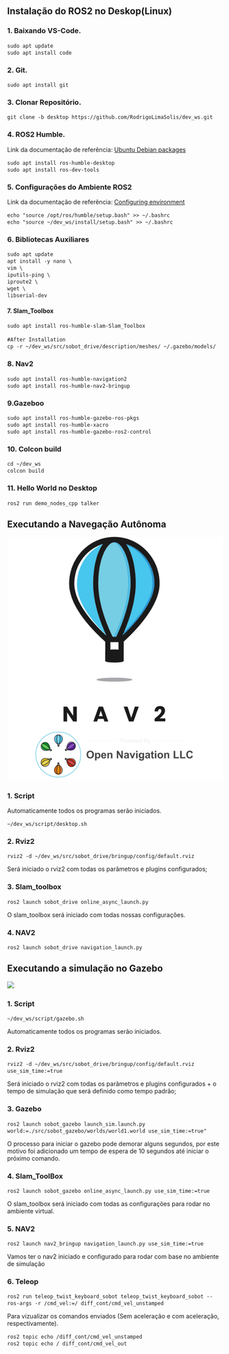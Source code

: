 ## Instalação do ROS2 no Deskop(Linux)

### 1. Baixando VS-Code.
   ```
   sudo apt update
   sudo apt install code
   ```

### 2.	Git.
```
sudo apt install git
```

### 3.	Clonar Repositório.
```
git clone -b desktop https://github.com/RodrigoLimaSolis/dev_ws.git
```

### 4.	ROS2 Humble.
Link da documentação de referência: [Ubuntu Debian packages](https://docs.ros.org/en/humble/Installation/Ubuntu-Install-Debians.html)
```
sudo apt install ros-humble-desktop
sudo apt install ros-dev-tools
```


### 5.	Configurações do Ambiente ROS2
Link da documentação de referência: [Configuring environment](https://docs.ros.org/en/humble/Tutorials/Beginner-CLI-Tools/Configuring-ROS2-Environment.html)
```
echo "source /opt/ros/humble/setup.bash" >> ~/.bashrc
echo "source ~/dev_ws/install/setup.bash" >> ~/.bashrc
```

### 6.	Bibliotecas Auxiliares
```
sudo apt update
apt install -y nano \
vim \
iputils-ping \
iproute2 \
wget \
libserial-dev
```

#### 7.	Slam_Toolbox
```
sudo apt install ros-humble-slam-Slam_Toolbox

#After Installation
cp -r ~/dev_ws/src/sobot_drive/description/meshes/ ~/.gazebo/models/
```

### 8.	 Nav2
```
sudo apt install ros-humble-navigation2
sudo apt install ros-humble-nav2-bringup
```

### 9.Gazeboo
```
sudo apt install ros-humble-gazebo-ros-pkgs
sudo apt install ros-humble-xacro
sudo apt install ros-humble-gazebo-ros2-control
```

### 10. Colcon build
```
cd ~/dev_ws
colcon build
```

### 11.	Hello World no Desktop
```
ros2 run demo_nodes_cpp talker
```

## Executando a Navegação Autônoma
![](imgs\nav.png)
### 1.	Script
Automaticamente todos os programas serão iniciados.
```
~/dev_ws/script/desktop.sh
```

### 2.	Rviz2
```
rviz2 -d ~/dev_ws/src/sobot_drive/bringup/config/default.rviz
```

Será iniciado o rviz2 com todas os parâmetros e plugins configurados;

### 3.	Slam_toolbox
```
ros2 launch sobot_drive online_async_launch.py
```

O slam_toolbox será iniciado com todas nossas configurações.

### 4.	 NAV2
```
ros2 launch sobot_drive navigation_launch.py
```

## Executando a simulação no Gazebo
![](imgs\gazebo_horz_pos_topbar.svg)
### 1.	Script
```
~/dev_ws/script/gazebo.sh
```

Automaticamente todos os programas serão iniciados.
### 2.	Rviz2
```
rviz2 -d ~/dev_ws/src/sobot_drive/bringup/config/default.rviz use_sim_time:=true	
```

Será iniciado o rviz2 com todas os parâmetros e plugins configurados + o tempo de simulação que será definido como tempo padrão;

### 3.	Gazebo
```
ros2 launch sobot_gazebo launch_sim.launch.py world:=./src/sobot_gazebo/worlds/world1.world use_sim_time:=true"
```

O processo para iniciar o gazebo pode demorar alguns segundos, por este motivo foi adicionado um tempo de espera de 10 segundos até iniciar o próximo comando. 

### 4.	Slam_ToolBox
```
ros2 launch sobot_gazebo online_async_launch.py use_sim_time:=true
```

O slam_toolbox será iniciado com todas as configurações para rodar no ambiente virtual.
### 5.	 NAV2
```
ros2 launch nav2_bringup navigation_launch.py use_sim_time:=true
```

Vamos ter o nav2 iniciado e configurado para rodar com base no ambiente de simulação
### 6.	Teleop
```
ros2 run teleop_twist_keyboard_sobot teleop_twist_keyboard_sobot --ros-args -r /cmd_vel:=/ diff_cont/cmd_vel_unstamped
```

Para vizualizar os comandos enviados (Sem aceleração e com aceleração, respectivamente).
```
ros2 topic echo /diff_cont/cmd_vel_unstamped
ros2 topic echo / diff_cont/cmd_vel_out 
```
